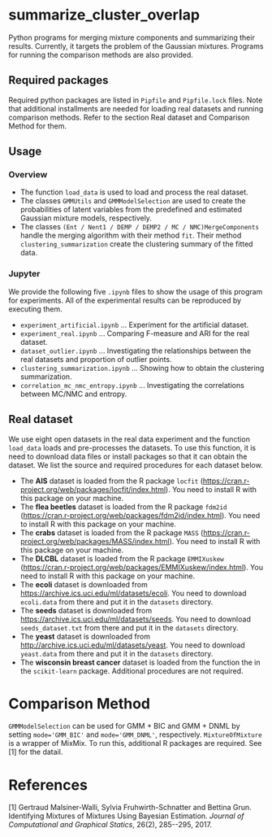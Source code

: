 # summarize_cluster_overlap

Python programs for merging mixture components and summarizing their results.
Currently, it targets the problem of the Gaussian mixtures.
Programs for running the comparison methods are also provided.

## Required packages

Required python packages are listed in `Pipfile` and `Pipfile.lock` files.
Note that additional installments are needed for loading real datasets
and running comparison methods.
Refer to the section Real dataset and Comparison Method for them.

## Usage

### Overview
* The function `load_data` is used to load and process the real dataset.
* The classes `GMMUtils` and `GMMModelSelection` are used to create the probabilities of latent variables from the predefined and estimated Gaussian mixture models, respectively.
* The classes `(Ent / Nent1 / DEMP / DEMP2 / MC / NMC)MergeComponents`
handle the merging algorithm
with their method `fit`.
Their method `clustering_summarization` create the clustering summary of the fitted data.

### Jupyter

We provide the following five `.ipynb` files to show the usage of this program for experiments. All of the experimental results can be reproduced by executing them.

* `experiment_artificial.ipynb` ... Experiment for the artificial dataset.
* `experiment_real.ipynb` ... Comparing F-measure and ARI for the real dataset.
* `dataset_outlier.ipynb` ... Investigating the relationships between the real datasets and proportion of outlier points.
* `clustering_summarization.ipynb` ... Showing how to obtain the clustering summarization.
* `correlation_mc_nmc_entropy.ipynb` ... Investigating the correlations between MC/NMC and entropy.

## Real dataset

We use eight open datasets in the real data experiment
and the function `load_data` loads and pre-processes the datasets.
To use this function, it is need to download data files or install packages
so that it can obtain the dataset.
We list the source and required procedures for each dataset below.

* The **AIS** dataset is loaded from the R package
`locfit` (https://cran.r-project.org/web/packages/locfit/index.html).
You need to install R with this package on your machine.
* The **flea beetles** dataset is loaded from the R package
`fdm2id` (https://cran.r-project.org/web/packages/fdm2id/index.html).
You need to install R with this package on your machine.
* The **crabs** dataset is loaded from the R package
`MASS` (https://cran.r-project.org/web/packages/MASS/index.html).
You need to install R with this package on your machine.
* The **DLCBL** dataset is loaded from the R package
`EMMIXuskew` (https://cran.r-project.org/web/packages/EMMIXuskew/index.html).
You need to install R with this package on your machine.
* The **ecoli** dataset is downloaded from
https://archive.ics.uci.edu/ml/datasets/ecoli.
You need to download `ecoli.data` from there
and put it in the `datasets` directory.
* The **seeds** dataset is downloaded from
https://archive.ics.uci.edu/ml/datasets/seeds.
You need to download `seeds_dataset.txt` from there
and put it in the `datasets` directory.
* The **yeast** dataset is downloaded from
http://archive.ics.uci.edu/ml/datasets/yeast.
You need to download `yeast.data` from there
and put it in the `datasets` directory.
* The **wisconsin breast cancer** dataset is loaded
from the function the in the `scikit-learn` package.
Additional procedures are not required.

# Comparison Method

`GMMModelSelection` can be used for GMM + BIC and GMM + DNML
by setting `mode='GMM_BIC'` and `mode='GMM_DNML'`, respectively.
`MixtureOfMixture` is a wrapper of MixMix. To run this, additional R packages are required. See [1] for the datail.

# References

[1] Gertraud Malsiner-Walli, Sylvia Fruhwirth-Schnatter and Bettina Grun.
Identifying Mixtures of Mixtures Using Bayesian Estimation.
*Journal of Computational and Graphical Statics*, 26(2), 285--295, 2017.
